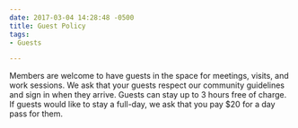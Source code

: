 ```yaml
---
date: 2017-03-04 14:28:48 -0500
title: Guest Policy
tags:
- Guests

---
```

Members are welcome to have guests in the space for meetings, visits, and work sessions. We ask that your guests respect our community guidelines and sign in when they arrive. Guests can stay up to 3 hours free of charge. If guests would like to stay a full-day, we ask that you pay $20 for a day pass for them.